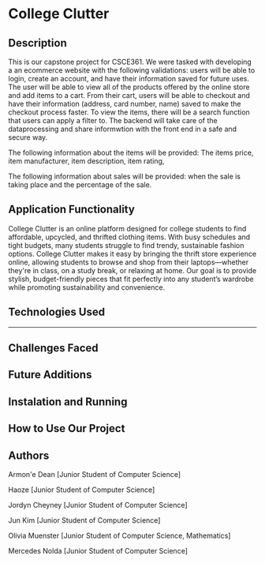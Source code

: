 # College Clutter
## Description 
This is our capstone project for CSCE361. We were tasked with developing a an ecommerce website with the following validations: users will be able to login, create an account, and have their information saved for future uses. The user will be able to view all of the products offered by the online store and add items to a cart. From their cart, users will be able to checkout and have their information (address, card number, name) saved to make the checkout process faster. To view the items, there will be a search function that users can apply a filter to. The backend will take care of the dataprocessing and share informwtion with the front end in a safe and secure way. 

The following information about the items will be provided: The items price, item manufacturer, item description, item rating, 

The following information about sales will be provided: when the sale is taking place and the percentage of the sale. 

## Application Functionality
College Clutter is an online platform designed for college students to find affordable, upcycled, and thrifted clothing items. With busy schedules and tight budgets, many students struggle to find trendy, sustainable fashion options. College Clutter makes it easy by bringing the thrift store experience online, allowing students to browse and shop from their laptops—whether they're in class, on a study break, or relaxing at home. Our goal is to provide stylish, budget-friendly pieces that fit perfectly into any student’s wardrobe while promoting sustainability and convenience.

## Technologies Used
------- 

## Challenges Faced 

## Future Additions

## Instalation and Running 

## How to Use Our Project 

## Authors 
Armon'e Dean [Junior Student of Computer Science]

Haoze [Junior Student of Computer Science]

Jordyn Cheyney [Junior Student of Computer Science]

Jun Kim [Junior Student of Computer Science]

Olivia Muenster [Junior Student of Computer Science, Mathematics]

Mercedes Nolda [Junior Student of Computer Science]


